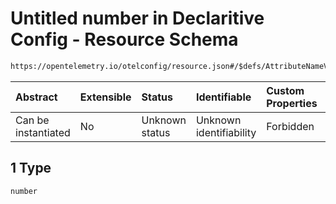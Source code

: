 # Untitled number in Declaritive Config - Resource Schema

```txt
https://opentelemetry.io/otelconfig/resource.json#/$defs/AttributeNameValue/properties/value/oneOf/1
```



| Abstract            | Extensible | Status         | Identifiable            | Custom Properties | Additional Properties | Access Restrictions | Defined In                                                        |
| :------------------ | :--------- | :------------- | :---------------------- | :---------------- | :-------------------- | :------------------ | :---------------------------------------------------------------- |
| Can be instantiated | No         | Unknown status | Unknown identifiability | Forbidden         | Allowed               | none                | [resource.json\*](../schema/resource.json "open original schema") |

## 1 Type

`number`

